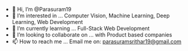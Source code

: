 - 👋 Hi, I’m @Parasuram19
- 👀 I’m interested in ... Computer Vision, Machine Learning, Deep Learning, Web Development
- 🌱 I’m currently learning ... Full-Stack Web Development
- 💞️ I’m looking to collaborate on ... with Product based companies 
- 📫 How to reach me ... Email me on: parasuramsrithar19@gmail.com 

<!---
Parasuram19/Parasuram19 is a ✨ special ✨ repository because its `README.md` (this file) appears on your GitHub profile.
You can click the Preview link to take a look at your changes.
--->
